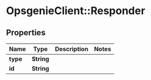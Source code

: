 # OpsgenieClient::Responder

## Properties
Name | Type | Description | Notes
------------ | ------------- | ------------- | -------------
**type** | **String** |  | 
**id** | **String** |  | 


